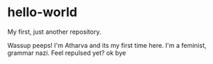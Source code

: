 # hello-world
My first, just another repository.

Wassup peeps! I'm Atharva and its my first time here. I'm a feminist, grammar nazi. Feel repulsed yet?
ok bye
